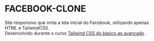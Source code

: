 # FACEBOOK-CLONE

Site responsivo que imita a tela inicial do Facebook, utilizando apenas HTML e TailwindCSS.<br />
Desenvolvido durante o curso [Tailwind CSS do básico ao avançado](https://www.udemy.com/course/tailwind-css-do-basico-ao-avancado-com-projetos/).
